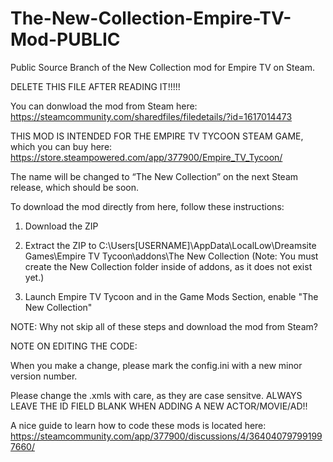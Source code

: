 # The-New-Collection-Empire-TV-Mod-PUBLIC
Public Source Branch of the New Collection mod for Empire TV on Steam.

DELETE THIS FILE AFTER READING IT!!!!!

You can donwload the mod from Steam here: https://steamcommunity.com/sharedfiles/filedetails/?id=1617014473

THIS MOD IS INTENDED FOR THE EMPIRE TV TYCOON STEAM GAME, which you can buy here: https://store.steampowered.com/app/377900/Empire_TV_Tycoon/

The name will be changed to “The New Collection” on the next Steam release, which should be soon.

To download the mod directly from here, follow these instructions:

1. Download the ZIP

2. Extract the ZIP to C:\Users\[USERNAME]\AppData\LocalLow\Dreamsite Games\Empire TV Tycoon\addons\The New Collection
(Note: You must create the New Collection folder inside of addons, as it does not exist yet.)

3. Launch Empire TV Tycoon and in the Game Mods Section, enable "The New Collection"

NOTE: Why not skip all of these steps and download the mod from Steam?


NOTE ON EDITING THE CODE:

When you make a change, please mark the config.ini with a new minor version number.

Please change the .xmls with care, as they are case sensitve. ALWAYS LEAVE THE ID FIELD BLANK WHEN ADDING A NEW ACTOR/MOVIE/AD!!

A nice guide to learn how to code these mods is located here: https://steamcommunity.com/app/377900/discussions/4/364040797991997660/
